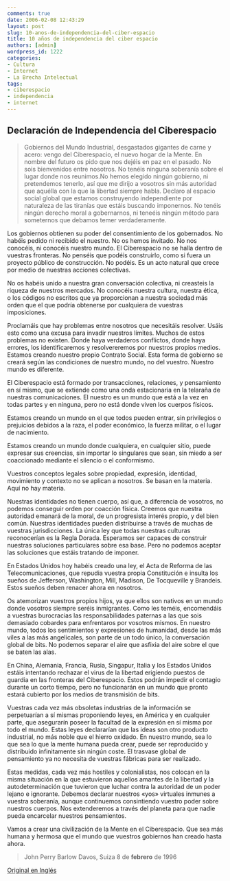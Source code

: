 ```yaml
---
comments: true
date: 2006-02-08 12:43:29
layout: post
slug: 10-anos-de-independencia-del-ciber-espacio
title: 10 años de independencia del ciber espacio
authors: [admin]
wordpress_id: 1222
categories:
- Cultura
- Internet
- La Brecha Intelectual
tags:
- ciberespacio
- independencia
- internet
---
```


## Declaración de Independencia del Ciberespacio




> Gobiernos del Mundo Industrial, desgastados gigantes de carne y acero: vengo del Ciberespacio, el nuevo hogar de la Mente. En nombre del futuro os pido que nos dejéis en paz en el pasado. No sois bienvenidos entre nosotros. No tenéis ninguna soberanía sobre el lugar donde nos reunimos.No hemos elegido ningún gobierno, ni pretendemos tenerlo, así que me dirijo a vosotros sin más autoridad que aquélla con la que la libertad siempre habla. Declaro al espacio social global que estamos construyendo independiente por naturaleza de las tiranías que estáis buscando imponernos. No tenéis ningún derecho moral a gobernarnos, ni teneéis ningún método para someternos que debamos temer verdaderamente.

Los gobiernos obtienen su poder del consentimiento de los gobernados. No habéis pedido ni recibido el nuestro. No os hemos invitado. No nos conocéis, ni conocéis nuestro mundo. El Ciberespacio no se halla dentro de vuestras fronteras. No penséis que podéis construirlo, como si fuera un proyecto público de construcción. No podéis. Es un acto natural que crece por medio de nuestras acciones colectivas.

No os habéis unido a nuestra gran conversación colectiva, ni creasteis la riqueza de nuestros mercados. No conocéis nuestra cultura, nuestra ética, o los códigos no escritos que ya proporcionan a nuestra sociedad más orden que el que podría obtenerse por cualquiera de vuestras imposiciones.

Proclamáis que hay problemas entre nosotros que necesitáis resolver. Usáis esto como una excusa para invadir nuestros límites. Muchos de estos problemas no existen. Donde haya verdaderos conflictos, donde haya errores, los identificaremos y resolvereremos por nuestros propios medios. Estamos creando nuestro propio Contrato Social. Esta forma de gobierno se creará según las condiciones de nuestro mundo, no del vuestro. Nuestro mundo es diferente.

El Ciberespacio está formado por transacciones, relaciones, y pensamiento en sí mismo, que se extiende como una onda estacionaria en la telaraña de nuestras comunicaciones. El nuestro es un mundo que está a la vez en todas partes y en ninguna, pero no está donde viven los cuerpos físicos.

Estamos creando un mundo en el que todos pueden entrar, sin privilegios o prejuicios debidos a la raza, el poder económico, la fuerza militar, o el lugar de nacimiento.

Estamos creando un mundo donde cualquiera, en cualquier sitio, puede expresar sus creencias, sin importar lo singulares que sean, sin miedo a ser coaccionado mediante el silencio o el conformismo.

Vuestros conceptos legales sobre propiedad, expresión, identidad, movimiento y contexto no se aplican a nosotros. Se basan en la materia. Aquí no hay materia.

Nuestras identidades no tienen cuerpo, así que, a diferencia de vosotros, no podemos conseguir orden por coacción física. Creemos que nuestra autoridad emanará de la moral, de un progresista interés propio, y del bien común. Nuestras identidades pueden distribuirse a través de muchas de vuestras jurisdicciones. La única ley que todas nuestras culturas reconocerían es la Regla Dorada. Esperamos ser capaces de construir nuestras soluciones particulares sobre esa base. Pero no podemos aceptar las soluciones que estáis tratando de imponer.

En Estados Unidos hoy habéis creado una ley, el Acta de Reforma de las Telecomunicaciones, que repudia vuestra propia Constitución e insulta los sueños de Jefferson, Washington, Mill, Madison, De Tocqueville y Brandeis. Estos sueños deben renacer ahora en nosotros.

Os atemorizan vuestros propios hijos, ya que ellos son nativos en un mundo donde vosotros siempre seréis inmigrantes. Como les teméis, encomendáis a vuestras burocracias las responsabilidades paternas a las que sois demasiado cobardes para enfrentaros por vosotros mismos. En nuestro mundo, todos los sentimientos y expresiones de humanidad, desde las más viles a las más angelicales, son parte de un todo único, la conversación global de bits. No podemos separar el aire que asfixia del aire sobre el que se baten las alas.

En China, Alemania, Francia, Rusia, Singapur, Italia y los Estados Unidos estáis intentando rechazar el virus de la libertad erigiendo puestos de guardia en las fronteras del Ciberespacio. Éstos podrán impedir el contagio durante un corto tiempo, pero no funcionarán en un mundo que pronto estará cubierto por los medios de transmisión de bits.

Vuestras cada vez más obsoletas industrias de la información se perpetuarían a sí mismas proponiendo leyes, en América y en cualquier parte, que asegurarín poseer la facultad de la expresión en sí misma por todo el mundo. Estas leyes declararían que las ideas son otro producto industrial, no más noble que el hierro oxidado. En nuestro mundo, sea lo que sea lo que la mente humana pueda crear, puede ser reproducido y distribuido infinitamente sin ningún coste. El trasvase global de pensamiento ya no necesita de vuestras fábricas para ser realizado.

Estas medidas, cada vez más hostiles y colonialistas, nos colocan en la misma situación en la que estuvieron aquellos amantes de la libertad y la autodeterminación que tuvieron que luchar contra la autoridad de un poder lejano e ignorante. Debemos declarar nuestros «yos» virtuales inmunes a vuestra soberanía, aunque continuemos consintiendo vuestro poder sobre nuestros cuerpos. Nos extenderemos a través del planeta para que nadie pueda encarcelar nuestros pensamientos.

Vamos a crear una civilización de la Mente en el Ciberespacio. Que sea más humana y hermosa que el mundo que vuestros gobiernos han creado hasta ahora.




> John Perry Barlow
Davos, Suiza
8 de **febrero** de 1996


[Original en Inglés](http://homes.eff.org/~barlow/Declaration-Final.html)
